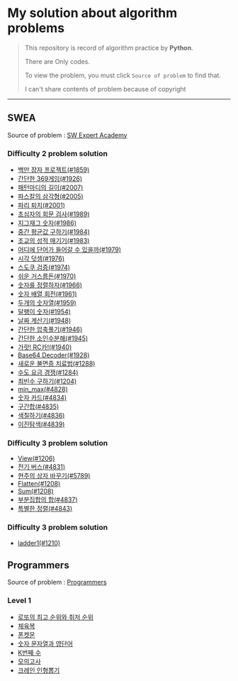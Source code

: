 # My solution about algorithm problems

> This repository is record of algorithm practice by **Python**.
>
> There are Only codes.
>
> To view the problem, you must click ``Source of problem`` to find that.
>
> I can't share contents of problem because of copyright

---

## SWEA

Source of problem : [SW Expert Academy](https://swexpertacademy.com/main/main.do)

### Difficulty 2 problem solution

- [백만 장자 프로젝트(#1859)](https://github.com/David-Lee-dev/Algorithm-practice/blob/master/D2/richman_project.py)
- [간단한 369게임(#1926)](https://github.com/David-Lee-dev/Algorithm-practice/blob/master/D2/simple_369game.py)
- [패턴마디의 길이(#2007)](https://github.com/David-Lee-dev/Algorithm-practice/blob/master/D2/pattern_length.py)
- [파스칼의 삼각형(#2005)](https://github.com/David-Lee-dev/Algorithm-practice/blob/master/D2/pascal_triangle.py)
- [파리 퇴치(#2001)](https://github.com/David-Lee-dev/Algorithm-practice/blob/master/D2/catch_fly.py)
- [초심자의 회문 검사(#1989)](https://github.com/David-Lee-dev/Algorithm-practice/blob/master/D2/palindrome.py)
- [지그재그 숫자(#1986)](https://github.com/David-Lee-dev/Algorithm-practice/blob/master/D2/zigzag.py)
- [중간 평균값 구하기(#1984)](https://github.com/David-Lee-dev/Algorithm-practice/blob/master/D2/middle_average.py)
- [조교의 성적 매기기(#1983)](https://github.com/David-Lee-dev/Algorithm-practice/blob/master/D2/make_grade.py)
- [어디에 단어가 들어갈 수 있을까(#1979)](https://github.com/David-Lee-dev/Algorithm-practice/blob/master/D2/where_word.py)
- [시각 덧셈(#1976)](https://github.com/David-Lee-dev/Algorithm-practice/blob/master/D2/time_plus.py)
- [스도쿠 검증(#1974)](https://github.com/David-Lee-dev/Algorithm-practice/blob/master/D2/check_sudoku.py)
- [쉬운 거스름돈(#1970)](https://github.com/David-Lee-dev/Algorithm-practice/blob/master/D2/easy_change.py)
- [숫자를 정렬하자(#1966)](https://github.com/David-Lee-dev/Algorithm-practice/blob/master/D2/sort_number.py)
- [숫자 배열 회전(#1961)](https://github.com/David-Lee-dev/Algorithm-practice/blob/master/D2/rotate_array.py)
- [두개의 숫자열(#1959)](https://github.com/David-Lee-dev/Algorithm-practice/blob/master/D2/two_array.py)
- [달팽이 숫자(#1954)](https://github.com/David-Lee-dev/Algorithm-practice/blob/master/D2/sanil_number.py)
- [날짜 계산기(#1948)](https://github.com/David-Lee-dev/Algorithm-practice/blob/master/D2/date_calculator.py)
- [간단한 압축풀기(#1946)](https://github.com/David-Lee-dev/Algorithm-practice/blob/master/D2/date_calculator.py)
- [간단한 소인수분해(#1945)](https://github.com/David-Lee-dev/Algorithm-practice/blob/master/D2/simple_factorization.py)
- [가랏! RC카!(#1940)](https://github.com/David-Lee-dev/Algorithm-practice/blob/master/D2/go_RCcar.py)
- [Base64 Decoder(#1928)](https://github.com/David-Lee-dev/Algorithm-practice/blob/master/D2/Base64_decoder.py)
- [새로운 불면증 치료법(#1288)](https://github.com/David-Lee-dev/Algorithm-practice/blob/master/D2/insomnia_treatment.py)
- [수도 요금 경쟁(#1284)](https://github.com/David-Lee-dev/Algorithm-practice/blob/master/D2/tax.py)
- [최빈수 구하기(#1204)](https://github.com/David-Lee-dev/Algorithm-practice/blob/master/D2/least_number.py)
- [min_max(#4828)](https://github.com/David-Lee-dev/Algorithm-practice/blob/master/D2/min_max.py)
- [숫자 카드(#4834)](https://github.com/David-Lee-dev/Algorithm-practice/blob/master/D2/number_card.py)
- [구간합(#4835)](https://github.com/David-Lee-dev/Algorithm-practice/blob/master/D2/area_sum.py)
- [색칠하기(#4836)](https://github.com/David-Lee-dev/Algorithm-practice/blob/master/D2/painting.py)
- [이진탐색(#4839)](https://github.com/David-Lee-dev/Algorithm-practice/blob/master/D2/binary_search.py)

### Difficulty 3 problem solution
- [View(#1206)](https://github.com/David-Lee-dev/Algorithm-practice/blob/master/D3/shine_view.py)
- [전기 버스(#4831)](https://github.com/David-Lee-dev/Algorithm-practice/blob/master/D3/electric_bus.py)
- [현주의 상자 바꾸기(#5789)](https://github.com/David-Lee-dev/Algorithm-practice/blob/master/D3/box_change.py)
- [Flatten(#1208)](https://github.com/David-Lee-dev/Algorithm-practice/blob/master/D3/flatten.py)
- [Sum(#1208)](https://github.com/David-Lee-dev/Algorithm-practice/blob/master/D3/Sum.py)
- [부분집합의 합(#4837)](https://github.com/David-Lee-dev/Algorithm-practice/blob/master/D3/part_sum.py)
- [특별한 정렬(#4843)](https://github.com/David-Lee-dev/Algorithm-practice/blob/master/D3/special_sort.py)

### Difficulty 3 problem solution
- [ladder1(#1210)](https://github.com/David-Lee-dev/Algorithm-practice/blob/master/D4/ladder1.py)

## Programmers

Source of problem : [Programmers](https://programmers.co.kr/)

### Level 1
- [로또의 최고 순위와 취저 순위](https://github.com/David-Lee-dev/Algorithm-practice/blob/master/Level1/lotto_best_worst.py)
- [체육복](https://github.com/David-Lee-dev/Algorithm-practice/blob/master/Level1/number_string.py)
- [폰켓몬](https://github.com/David-Lee-dev/Algorithm-practice/blob/master/Level1/phoneketmon.py)
- [숫자 문자열과 영단어](https://github.com/David-Lee-dev/Algorithm-practice/blob/master/Level1/training_uniform.py)
- [K번째 수](https://github.com/David-Lee-dev/Algorithm-practice/blob/master/Level1/number_K.py)
- [모의고사](https://github.com/David-Lee-dev/Algorithm-practice/blob/master/Level1/test.py)
- [크레인 인형뽑기](https://github.com/David-Lee-dev/Algorithm-practice/blob/master/Level1/take_doll.py)

  



